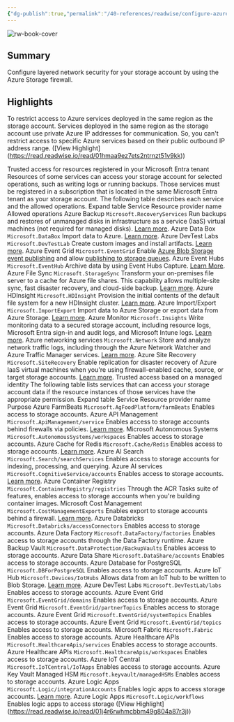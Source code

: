 ```yaml
---
{"dg-publish":true,"permalink":"/40-references/readwise/configure-azure-storage-firewalls-and-virtual-networks/","tags":["rw/articles"]}
---
```


![rw-book-cover](https://learn.microsoft.com/en-us/media/open-graph-image.png)

## Summary

Configure layered network security for your storage account by using the Azure Storage firewall.

## Highlights

To restrict access to Azure services deployed in the same region as the storage account. Services deployed in the same region as the storage account use private Azure IP addresses for communication. So, you can't restrict access to specific Azure services based on their public outbound IP address range. ([View Highlight] (https://read.readwise.io/read/01hmaa9ez7ets2ntrnzt51v9kk))


[](https://learn.microsoft.com/en-us/azure/storage/common/storage-network-security?tabs=azure-portal#trusted-access-for-resources-registered-in-your-microsoft-entra-tenant)Trusted access for resources registered in your Microsoft Entra tenant
Resources of some services can access your storage account for selected operations, such as writing logs or running backups. Those services must be registered in a subscription that is located in the same Microsoft Entra tenant as your storage account. The following table describes each service and the allowed operations.
Expand table
Service
Resource provider name
Allowed operations
Azure Backup
`Microsoft.RecoveryServices`
Run backups and restores of unmanaged disks in infrastructure as a service (IaaS) virtual machines (not required for managed disks). [Learn more](https://learn.microsoft.com/en-us/azure/storage/common/storage-network-security?tabs=azure-portal/../../backup/backup-overview).
Azure Data Box
`Microsoft.DataBox`
Import data to Azure. [Learn more](https://learn.microsoft.com/en-us/azure/storage/common/storage-network-security?tabs=azure-portal/../../databox/data-box-overview).
Azure DevTest Labs
`Microsoft.DevTestLab`
Create custom images and install artifacts. [Learn more](https://learn.microsoft.com/en-us/azure/storage/common/storage-network-security?tabs=azure-portal/../../devtest-labs/devtest-lab-overview).
Azure Event Grid
`Microsoft.EventGrid`
Enable [Azure Blob Storage event publishing](https://learn.microsoft.com/en-us/azure/storage/common/storage-network-security?tabs=azure-portal/../../event-grid/concepts#event-sources) and allow [publishing to storage queues](https://learn.microsoft.com/en-us/azure/storage/common/storage-network-security?tabs=azure-portal/../../event-grid/event-handlers).
Azure Event Hubs
`Microsoft.EventHub`
Archive data by using Event Hubs Capture. [Learn More](https://learn.microsoft.com/en-us/azure/storage/common/storage-network-security?tabs=azure-portal/../../event-hubs/event-hubs-capture-overview).
Azure File Sync
`Microsoft.StorageSync`
Transform your on-premises file server to a cache for Azure file shares. This capability allows multiple-site sync, fast disaster recovery, and cloud-side backup. [Learn more](https://learn.microsoft.com/en-us/azure/storage/common/storage-network-security?tabs=azure-portal/../file-sync/file-sync-planning).
Azure HDInsight
`Microsoft.HDInsight`
Provision the initial contents of the default file system for a new HDInsight cluster. [Learn more](https://learn.microsoft.com/en-us/azure/storage/common/storage-network-security?tabs=azure-portal/../../hdinsight/hdinsight-hadoop-use-blob-storage).
Azure Import/Export
`Microsoft.ImportExport`
Import data to Azure Storage or export data from Azure Storage. [Learn more](https://learn.microsoft.com/en-us/azure/storage/common/storage-network-security?tabs=azure-portal/../../import-export/storage-import-export-service).
Azure Monitor
`Microsoft.Insights`
Write monitoring data to a secured storage account, including resource logs, Microsoft Entra sign-in and audit logs, and Microsoft Intune logs. [Learn more](https://learn.microsoft.com/en-us/azure/storage/common/storage-network-security?tabs=azure-portal/../../azure-monitor/roles-permissions-security).
Azure networking services
`Microsoft.Network`
Store and analyze network traffic logs, including through the Azure Network Watcher and Azure Traffic Manager services. [Learn more](https://learn.microsoft.com/en-us/azure/storage/common/storage-network-security?tabs=azure-portal/../../network-watcher/network-watcher-nsg-flow-logging-overview).
Azure Site Recovery
`Microsoft.SiteRecovery`
Enable replication for disaster recovery of Azure IaaS virtual machines when you're using firewall-enabled cache, source, or target storage accounts. [Learn more](https://learn.microsoft.com/en-us/azure/storage/common/storage-network-security?tabs=azure-portal/../../site-recovery/azure-to-azure-tutorial-enable-replication).
[](https://learn.microsoft.com/en-us/azure/storage/common/storage-network-security?tabs=azure-portal#trusted-access-based-on-a-managed-identity)Trusted access based on a managed identity
The following table lists services that can access your storage account data if the resource instances of those services have the appropriate permission.
Expand table
Service
Resource provider name
Purpose
Azure FarmBeats
`Microsoft.AgFoodPlatform/farmBeats`
Enables access to storage accounts.
Azure API Management
`Microsoft.ApiManagement/service`
Enables access to storage accounts behind firewalls via policies. [Learn more](https://learn.microsoft.com/en-us/azure/storage/common/storage-network-security?tabs=azure-portal/../../api-management/authentication-managed-identity-policy#use-managed-identity-in-send-request-policy).
Microsoft Autonomous Systems
`Microsoft.AutonomousSystems/workspaces`
Enables access to storage accounts.
Azure Cache for Redis
`Microsoft.Cache/Redis`
Enables access to storage accounts. [Learn more](https://learn.microsoft.com/en-us/azure/storage/common/storage-network-security?tabs=azure-portal/../../azure-cache-for-redis/cache-managed-identity).
Azure AI Search
`Microsoft.Search/searchServices`
Enables access to storage accounts for indexing, processing, and querying.
Azure AI services
`Microsoft.CognitiveService/accounts`
Enables access to storage accounts. [Learn more](https://learn.microsoft.com/en-us/azure/storage/common/storage-network-security?tabs=azure-portal/../../cognitive-services/cognitive-services-virtual-networks).
Azure Container Registry
`Microsoft.ContainerRegistry/registries`
Through the ACR Tasks suite of features, enables access to storage accounts when you're building container images.
Microsoft Cost Management
`Microsoft.CostManagementExports`
Enables export to storage accounts behind a firewall. [Learn more](https://learn.microsoft.com/en-us/azure/storage/common/storage-network-security?tabs=azure-portal/../../cost-management-billing/costs/tutorial-export-acm-data).
Azure Databricks
`Microsoft.Databricks/accessConnectors`
Enables access to storage accounts.
Azure Data Factory
`Microsoft.DataFactory/factories`
Enables access to storage accounts through the Data Factory runtime.
Azure Backup Vault
`Microsoft.DataProtection/BackupVaults`
Enables access to storage accounts.
Azure Data Share
`Microsoft.DataShare/accounts`
Enables access to storage accounts.
Azure Database for PostgreSQL
`Microsoft.DBForPostgreSQL`
Enables access to storage accounts.
Azure IoT Hub
`Microsoft.Devices/IotHubs`
Allows data from an IoT hub to be written to Blob Storage. [Learn more](https://learn.microsoft.com/en-us/azure/storage/common/storage-network-security?tabs=azure-portal/../../iot-hub/virtual-network-support#egress-connectivity-from-iot-hub-to-other-azure-resources).
Azure DevTest Labs
`Microsoft.DevTestLab/labs`
Enables access to storage accounts.
Azure Event Grid
`Microsoft.EventGrid/domains`
Enables access to storage accounts.
Azure Event Grid
`Microsoft.EventGrid/partnerTopics`
Enables access to storage accounts.
Azure Event Grid
`Microsoft.EventGrid/systemTopics`
Enables access to storage accounts.
Azure Event Grid
`Microsoft.EventGrid/topics`
Enables access to storage accounts.
Microsoft Fabric
`Microsoft.Fabric`
Enables access to storage accounts.
Azure Healthcare APIs
`Microsoft.HealthcareApis/services`
Enables access to storage accounts.
Azure Healthcare APIs
`Microsoft.HealthcareApis/workspaces`
Enables access to storage accounts.
Azure IoT Central
`Microsoft.IoTCentral/IoTApps`
Enables access to storage accounts.
Azure Key Vault Managed HSM
`Microsoft.keyvault/managedHSMs`
Enables access to storage accounts.
Azure Logic Apps
`Microsoft.Logic/integrationAccounts`
Enables logic apps to access storage accounts. [Learn more](https://learn.microsoft.com/en-us/azure/storage/common/storage-network-security?tabs=azure-portal/../../logic-apps/create-managed-service-identity#authenticate-access-with-managed-identity).
Azure Logic Apps
`Microsoft.Logic/workflows`
Enables logic apps to access storage ([View Highlight] (https://read.readwise.io/read/01j4r6rwhmcbbm49g804a87r3j))


